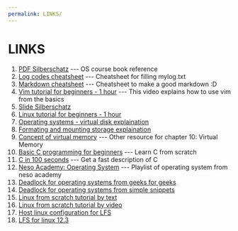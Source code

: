 ```yaml
---
permalink: LINKS/
---
```


# LINKS
1. [PDF Silberschatz](https://os.ecci.ucr.ac.cr/slides/Abraham-Silberschatz-Operating-System-Concepts-10th-2018.pdf) --- OS course book reference
2. [Log codes cheatsheet](https://osp4diss.vlsm.org/ETC/logCodes.txt) --- Cheatsheet for filling mylog.txt
3. [Markdown cheatsheet](https://github.com/adam-p/markdown-here/wiki/Markdown-Cheatsheet) --- Cheatsheet to make a good markdown :D
4. [Vim tutorial for beginners - 1 hour](https://youtu.be/RZ4p-saaQkc?si=wZKoNj16xK5XB72F) --- This video explains how to use vim from the basics
5. [Slide Silberschatz](https://www.os-book.com/OS10/slide-dir/)
6. [Linux tutorial for beginners - 1 hour](https://youtu.be/ROjZy1WbCIA?si=odM5AoPH7ijBS-qx)
7. [Operating systems - virtual disk explaination](https://youtu.be/eK0Jw9P2JIs?si=azOxclQVeKKDf-4f)
8. [Formating and mounting storage explaination](https://youtu.be/2Z6ouBYfZr8?si=HosbFCNEvTMhC29N)
9. [Concept of virtual memory](https://youtu.be/8yO2FBBfaB0?si=nl8qhgndvwsCAbzZ) --- Other resource for chapter 10: Virtual Memory
10. [Basic C programming for beginners](https://youtu.be/KJgsSFOSQv0?si=m65jGPRIUURjbOCB) --- Learn C from scratch
11. [C in 100 seconds](https://youtu.be/U3aXWizDbQ4?si=g9aTtLCyg0wZiz5J) --- Get a fast description of C
12. [Neso Academy: Operating System](https://www.youtube.com/playlist?list=PLBlnK6fEyqRiVhbXDGLXDk_OQAeuVcp2O) --- Playlist of operating system from neso academy
13. [Deadlock for operating systems from geeks for geeks](https://youtu.be/onkWXaXAgbY?si=EdWIApSsN1nLNcjn)
14. [Deadlock for operating systems from simple snippets](https://youtu.be/UVo9mGARkhQ?si=ooX6UyAIRI0glRTx)
15. [Linux from scratch tutorial by text](https://www.linuxfromscratch.org/lfs/view/12.0/part3.html)
16. [Linux from scratch tutorial by video](https://www.youtube.com/playlist?list=PLyc5xVO2uDsA5QPbtj_eYU8J0qrvU6315)
17. [Host linux configuration for LFS](https://www.youtube.com/playlist?list=PLyc5xVO2uDsCQChvKRDhF-cvsguDfd-y2)
18. [LFS for linux 12.3](https://www.youtube.com/playlist?list=PLyc5xVO2uDsB4gJ2dPySvs2eK_roFwKeb)
